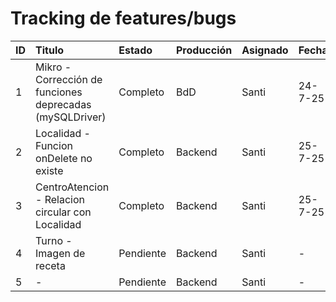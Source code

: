 # Tracking de features/bugs

|ID|Titulo|Estado|Producción|Asignado|Fecha|
|:-|:-|:-|:-|:-|:-|
|1|Mikro - Corrección de funciones deprecadas (mySQLDriver)|Completo|BdD|Santi|24-7-25|
|2|Localidad - Funcion onDelete no existe|Completo|Backend|Santi|25-7-25|
|3|CentroAtencion - Relacion circular con Localidad|Completo|Backend|Santi|25-7-25|
|4|Turno - Imagen de receta|Pendiente|Backend|Santi|-|
|5|-|Pendiente|Backend|Santi|-|